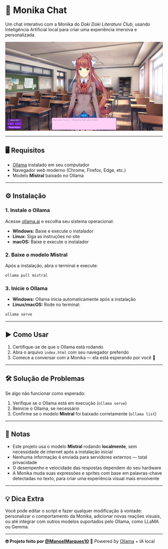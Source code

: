 # 💬 Monika Chat

Um chat interativo com a Monika do *Doki Doki Literature Club*, usando Inteligência Artificial local para criar uma experiência imersiva e personalizada.

![Print do jogo](imgs/Print.png)

---

## 🖥️ Requisitos

- [Ollama](https://ollama.ai/) instalado em seu computador
- Navegador web moderno (Chrome, Firefox, Edge, etc.)
- Modelo **Mistral** baixado no Ollama

---

## ⚙️ Instalação

### 1. Instale o Ollama

Acesse [ollama.ai](https://ollama.ai/) e escolha seu sistema operacional:

- **Windows:** Baixe e execute o instalador
- **Linux:** Siga as instruções no site
- **macOS:** Baixe e execute o instalador

### 2. Baixe o modelo Mistral

Após a instalação, abra o terminal e execute:

```bash
ollama pull mistral
```

### 3. Inicie o Ollama

- **Windows:** Ollama inicia automaticamente após a instalação
- **Linux/macOS:** Rode no terminal:

```bash
ollama serve
```

---

## ▶️ Como Usar

1. Certifique-se de que o Ollama está rodando
2. Abra o arquivo `index.html` com seu navegador preferido
3. Comece a conversar com a Monika — ela está esperando por você 💚

---

## 🛠️ Solução de Problemas

Se algo não funcionar como esperado:

1. Verifique se o Ollama está em execução (`ollama serve`)
2. Reinicie o Ollama, se necessário
3. Confirme se o modelo **Mistral** foi baixado corretamente (`ollama list`)

---

## 📝 Notas

- Este projeto usa o modelo **Mistral** rodando **localmente**, sem necessidade de internet após a instalação inicial
- Nenhuma informação é enviada para servidores externos — total privacidade
- O desempenho e velocidade das respostas dependem do seu hardware
- A Monika muda suas expressões e sprites com base em palavras-chave detectadas no texto, para criar uma experiência visual mais envolvente

---

## 💡 Dica Extra

Você pode editar o script e fazer qualquer modificação à vontade: personalizar o comportamento da Monika, adicionar novas reações visuais, ou até integrar com outros modelos suportados pelo Ollama, como LLaMA ou Gemma.

---

**🤓 Projeto feito por [@ManoelMarques10](https://github.com/ManoelMarques10)** 
🧠 Powered by [Ollama](https://ollama.ai) + IA local
